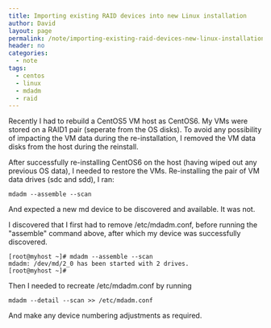 ```yaml
---
title: Importing existing RAID devices into new Linux installation
author: David
layout: page
permalink: /note/importing-existing-raid-devices-new-linux-installation/
header: no
categories:
  - note
tags:
  - centos
  - linux
  - mdadm
  - raid
---
```

Recently I had to rebuild a CentOS5 VM host as CentOS6. My VMs were stored on a RAID1 pair (seperate from the OS disks). To avoid any possibility of impacting the VM data during the re-installation, I removed the VM data disks from the host during the reinstall.

After successfully re-installing CentOS6 on the host (having wiped out any previous OS data), I needed to restore the VMs. Re-installing the pair of VM data drives (sdc and sdd), I ran:

    mdadm --assemble --scan

And expected a new md device to be discovered and available. It was not.

I discovered that I first had to remove /etc/mdadm.conf, before running the "assemble" command above, after which my device was successfully discovered.

    [root@myhost ~]# mdadm --assemble --scan
    mdadm: /dev/md/2_0 has been started with 2 drives.
    [root@myhost ~]#

Then I needed to recreate /etc/mdadm.conf by running

    mdadm --detail --scan >> /etc/mdadm.conf

And make any device numbering adjustments as required.
